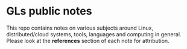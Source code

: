 # GLs public notes

This repo contains notes on various subjects around Linux, distributed/cloud
systems, tools, languages and computing in general. Please look at the
**references** section of each note for attribution.

